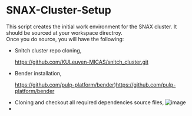 # SNAX-Cluster-Setup
This script creates the initial work environment for the SNAX cluster.
It should be sourced at your workspace directroy. <br>
Once you do source, you will have the following: 

  * Snitch cluster repo cloning, <p> https://github.com/KULeuven-MICAS/snitch_cluster.git </p>
  * Bender installation, <p> https://github.com/pulp-platform/bender)https://github.com/pulp-platform/bender </p>
  * Cloning and checkout all required dependencies source files, ![image](https://github.com/ayma2020/SNAX-Cluster-Setup/assets/91392322/b110de3e-1f8a-4986-81f3-d4fbfa4e01aa)
  * 
  
  
  
  
